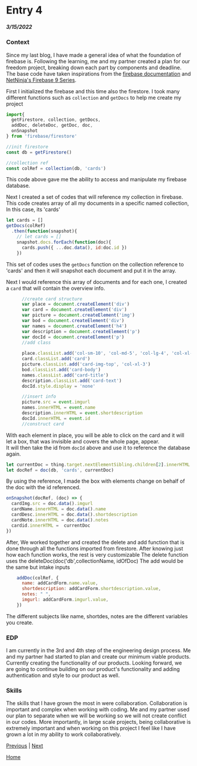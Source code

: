 # Entry 4
##### 3/15/2022

### Context

Since my last blog, I have made a general idea of what the foundation of firebase is.
Following the learning, me and my partner created a plan for our freedom project, breaking down each part by components and deadline. 
The base code have taken inspirations from the [firebase documentation](https://firebase.google.com/docs) and [NetNinja's Firebase 9 Series](https://www.youtube.com/watch?v=9zdvmgGsww0&list=PL4cUxeGkcC9jERUGvbudErNCeSZHWUVlb). 

First I initialized the firebase and this time also the firestore. 
I took many different functions such as `collection` and `getDocs` to help me create my project
```js
import{
  getFirestore, collection, getDocs,
  addDoc, deleteDoc, getDoc, doc,
  onSnapshot
} from 'firebase/firestore'

//init firestore
const db = getFirestore()

//collection ref
const colRef = collection(db, 'cards')
```
This code above gave me the ability to access and manipulate my firebase database. 


Next I created a set of codes that will reference my collection in firebase.
This code creates array of all my documents in a specific named collection, In this case, its 'cards'

```js
let cards = []
getDocs(colRef)
  .then(function(snapshot){
    // let cards = []
    snapshot.docs.forEach(function(doc){
      cards.push({ ...doc.data(), id:doc.id })
    })
```
This set of codes uses the `getDocs` function on the collection reference to 'cards' and then it will snapshot each document and put it in the array. 

Next I would reference this array of documents and for each one, I created a `card` that will contain the overview info. 

```js
      //create card structure
      var place = document.createElement('div')
      var card = document.createElement('div')
      var picture = document.createElement('img')
      var bod = document.createElement('div')
      var names = document.createElement('h4')
      var description = document.createElement('p')
      var docId = document.createElement('p')
      //add class
      
      place.classList.add('col-sm-10', 'col-md-5', 'col-lg-4', 'col-xl-3', event.id)
      card.classList.add('card')
      picture.classList.add('card-img-top', 'col-xl-3')
      bod.classList.add('card-body')
      names.classList.add('card-title')
      description.classList.add('card-text')
      docId.style.display = 'none'

      //insert info
      picture.src = event.imgurl
      names.innerHTML = event.name
      description.innerHTML = event.shortdescription
      docId.innerHTML = event.id
      //construct card
```

With each element in place, you will be able to click on the card and it will let a box, that was invisible and covers the whole page, appear.  
It will then take the id from `docId` above and use it to reference the database again.

```js 
let currentDoc = thing.target.nextElementSibling.children[2].innerHTML
let docRef = doc(db, 'cards', currentDoc)
```

By using the reference, I made the box with elements change on behalf of the doc with the id referenced.

```js
onSnapshot(docRef, (doc) => {
  cardImg.src = doc.data().imgurl
  cardName.innerHTML = doc.data().name
  cardDesc.innerHTML = doc.data().shortdescription
  cardNote.innerHTML = doc.data().notes
  cardid.innerHTML =  currentDoc
})
```
After, We worked together and created the delete and add function that is done through all the functions imported from firestore. 
After knowing just how each function works, the rest is very customizable
The delete function uses the deleteDoc(doc('db',collectionName, idOfDoc)
The add would be the same but intake inputs
```js
    addDoc(colRef, {
      name: addCardForm.name.value,
      shortdescription: addCardForm.shortdescription.value,
      notes: " ",
      imgurl: addCardForm.imgurl.value,
    })
```
The different subjects like name, shortdes, notes are the different variables you create. 

### EDP
I am currently in the 3rd and 4th step of the engineering design process. Me and my partner had started to plan and create our minimum viable products. Currently creating the functionality of our products. Looking forward, we are going to continue building on our product's functionality and adding authentication and style to our product as well. 

### Skills 
The skills that I have grown the most in were collaboration. Collaboration is important and complex when working with coding. Me and my partner used our plan to separate when we will be working so we will not create conflict in our codes. More importantly, in large scale projects, being collaborative is extremely important and when working on this project I feel like I have grown a lot in my ability to work collaboratively. 




[Previous](entry03.md) | [Next](entry05.md)

[Home](../README.md)

